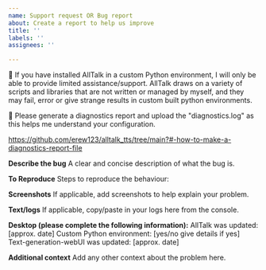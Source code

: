 ```yaml
---
name: Support request OR Bug report
about: Create a report to help us improve
title: ''
labels: ''
assignees: ''

---
```

🔴 If you have installed AllTalk in a custom Python environment, I will only be able to provide limited assistance/support. AllTalk draws on a variety of scripts and libraries that are not written or managed by myself, and they may fail, error or give strange results in custom built python environments.

🔴 Please generate a diagnostics report and upload the "diagnostics.log" as this helps me understand your configuration.

https://github.com/erew123/alltalk_tts/tree/main?#-how-to-make-a-diagnostics-report-file

**Describe the bug**
A clear and concise description of what the bug is.

**To Reproduce**
Steps to reproduce the behaviour:

**Screenshots**
If applicable, add screenshots to help explain your problem.

**Text/logs**
If applicable, copy/paste in your logs here from the console.

**Desktop (please complete the following information):**
AllTalk was updated: [approx. date]
Custom Python environment: [yes/no give details if yes]
Text-generation-webUI was updated: [approx. date]

**Additional context**
Add any other context about the problem here.

